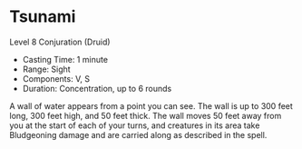 # Tsunami
Level 8 Conjuration (Druid)

- Casting Time: 1 minute
- Range: Sight
- Components: V, S
- Duration: Concentration, up to 6 rounds

A wall of water appears from a point you can see. The wall is up to 300 feet long, 300 feet high, and 50 feet thick. The wall moves 50 feet away from you at the start of each of your turns, and creatures in its area take Bludgeoning damage and are carried along as described in the spell.
